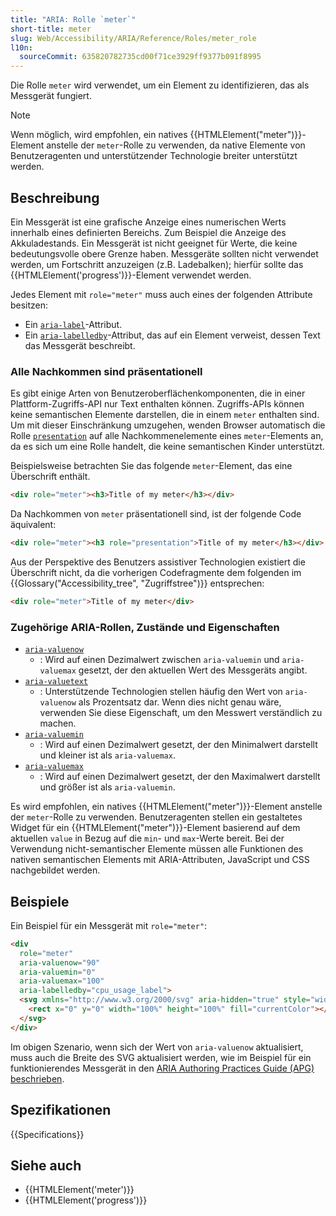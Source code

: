 ```yaml
---
title: "ARIA: Rolle `meter`"
short-title: meter
slug: Web/Accessibility/ARIA/Reference/Roles/meter_role
l10n:
  sourceCommit: 635820782735cd00f71ce3929ff9377b091f8995
---
```


Die Rolle `meter` wird verwendet, um ein Element zu identifizieren, das als Messgerät fungiert.

> [!NOTE]
> Wenn möglich, wird empfohlen, ein natives {{HTMLElement("meter")}}-Element anstelle der `meter`-Rolle zu verwenden, da native Elemente von Benutzeragenten und unterstützender Technologie breiter unterstützt werden.

## Beschreibung

Ein Messgerät ist eine grafische Anzeige eines numerischen Werts innerhalb eines definierten Bereichs. Zum Beispiel die Anzeige des Akkuladestands. Ein Messgerät ist nicht geeignet für Werte, die keine bedeutungsvolle obere Grenze haben. Messgeräte sollten nicht verwendet werden, um Fortschritt anzuzeigen (z.B. Ladebalken); hierfür sollte das {{HTMLElement('progress')}}-Element verwendet werden.

Jedes Element mit `role="meter"` muss auch eines der folgenden Attribute besitzen:

- Ein [`aria-label`](/de/docs/Web/Accessibility/ARIA/Reference/Attributes/aria-label)-Attribut.
- Ein [`aria-labelledby`](/de/docs/Web/Accessibility/ARIA/Reference/Attributes/aria-labelledby)-Attribut, das auf ein Element verweist, dessen Text das Messgerät beschreibt.

### Alle Nachkommen sind präsentationell

Es gibt einige Arten von Benutzeroberflächenkomponenten, die in einer Plattform-Zugriffs-API nur Text enthalten können. Zugriffs-APIs können keine semantischen Elemente darstellen, die in einem `meter` enthalten sind. Um mit dieser Einschränkung umzugehen, wenden Browser automatisch die Rolle [`presentation`](/de/docs/Web/Accessibility/ARIA/Reference/Roles/presentation_role) auf alle Nachkommenelemente eines `meter`-Elements an, da es sich um eine Rolle handelt, die keine semantischen Kinder unterstützt.

Beispielsweise betrachten Sie das folgende `meter`-Element, das eine Überschrift enthält.

```html
<div role="meter"><h3>Title of my meter</h3></div>
```

Da Nachkommen von `meter` präsentationell sind, ist der folgende Code äquivalent:

```html
<div role="meter"><h3 role="presentation">Title of my meter</h3></div>
```

Aus der Perspektive des Benutzers assistiver Technologien existiert die Überschrift nicht, da die vorherigen Codefragmente dem folgenden im {{Glossary("Accessibility_tree", "Zugriffstree")}} entsprechen:

```html
<div role="meter">Title of my meter</div>
```

### Zugehörige ARIA-Rollen, Zustände und Eigenschaften

- [`aria-valuenow`](/de/docs/Web/Accessibility/ARIA/Reference/Attributes/aria-valuenow)
  - : Wird auf einen Dezimalwert zwischen `aria-valuemin` und `aria-valuemax` gesetzt, der den aktuellen Wert des Messgeräts angibt.
- [`aria-valuetext`](/de/docs/Web/Accessibility/ARIA/Reference/Attributes/aria-valuetext)
  - : Unterstützende Technologien stellen häufig den Wert von `aria-valuenow` als Prozentsatz dar. Wenn dies nicht genau wäre, verwenden Sie diese Eigenschaft, um den Messwert verständlich zu machen.
- [`aria-valuemin`](/de/docs/Web/Accessibility/ARIA/Reference/Attributes/aria-valuemin)
  - : Wird auf einen Dezimalwert gesetzt, der den Minimalwert darstellt und kleiner ist als `aria-valuemax`.
- [`aria-valuemax`](/de/docs/Web/Accessibility/ARIA/Reference/Attributes/aria-valuemax)
  - : Wird auf einen Dezimalwert gesetzt, der den Maximalwert darstellt und größer ist als `aria-valuemin`.

Es wird empfohlen, ein natives {{HTMLElement("meter")}}-Element anstelle der `meter`-Rolle zu verwenden. Benutzeragenten stellen ein gestaltetes Widget für ein {{HTMLElement("meter")}}-Element basierend auf dem aktuellen `value` in Bezug auf die `min`- und `max`-Werte bereit. Bei der Verwendung nicht-semantischer Elemente müssen alle Funktionen des nativen semantischen Elements mit ARIA-Attributen, JavaScript und CSS nachgebildet werden.

## Beispiele

Ein Beispiel für ein Messgerät mit `role="meter"`:

```html
<div
  role="meter"
  aria-valuenow="90"
  aria-valuemin="0"
  aria-valuemax="100"
  aria-labelledby="cpu_usage_label">
  <svg xmlns="http://www.w3.org/2000/svg" aria-hidden="true" style="width: 90%">
    <rect x="0" y="0" width="100%" height="100%" fill="currentColor"></rect>
  </svg>
</div>
```

Im obigen Szenario, wenn sich der Wert von `aria-valuenow` aktualisiert, muss auch die Breite des SVG aktualisiert werden, wie im Beispiel für ein funktionierendes Messgerät in den [ARIA Authoring Practices Guide (APG) beschrieben](https://www.w3.org/WAI/ARIA/apg/patterns/meter/examples/meter/).

## Spezifikationen

{{Specifications}}

## Siehe auch

- {{HTMLElement('meter')}}
- {{HTMLElement('progress')}}

